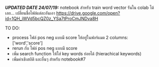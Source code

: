 *****UPDATED DATE 24/07/19:*****
notebook สำหรับ train word vector รันใน colab ได้เลย... เปลี่ยนชื่อไฟล์แต่ละอันเอา
https://drive.google.com/open?id=1QH_iWVd5bcQZ0z_YSa7tProCmJNDva8H

TO DO:
- process ไฟล์ pos neg แบบมี score ให้อยู่ในฟอร์แมต 2 columns: ['word','score']
- rerun กับ ไฟล์ pos neg แบบมี score
- เพิ่ม search function ให้ใส่ key words ย่อยได้ (hierachical keywords)
- เพิ่มค่าเชิงสถิติ และอื่นๆ สำหรับ notebook#7
